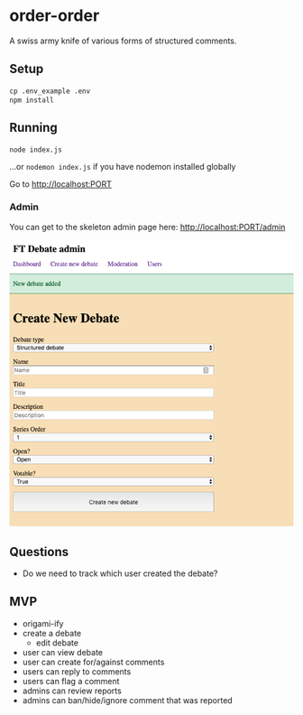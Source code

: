 # order-order

A swiss army knife of various forms of structured comments.

## Setup

```
cp .env_example .env
npm install
```

## Running

```
node index.js
```

...or `nodemon index.js` if you have nodemon installed globally

Go to [http://localhost:PORT](http://localhost:PORT)

### Admin

You can get to the skeleton admin page here:
[http://localhost:PORT/admin](http://localhost:PORT/admin)

![Alt text](./docs/admin_examle.png?raw=true "Example of how the admin currently looks")

## Questions

- Do we need to track which user created the debate?

## MVP

- origami-ify
- create a debate
  - edit debate
- user can view debate
- user can create for/against comments
- users can reply to comments
- users can flag a comment
- admins can review reports
- admins can ban/hide/ignore comment that was reported
